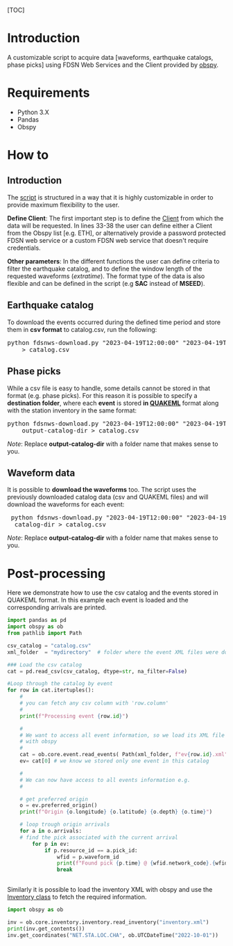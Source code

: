 [TOC]

# Introduction

A customizable script to acquire data [waveforms, earthquake catalogs, phase picks] using FDSN Web Services and the Client provided by [obspy](https://docs.obspy.org/).

# Requirements

* Python 3.X
* Pandas 
* Obspy

# How to

## Introduction

The [script](https://github.com/mmesim/fdsnws-download/blob/main/fdsnws-download.py) is structured in a way that it is highly customizable in order to provide maximum flexibility to the user. 

**Define Client**: The first important step is to define the [Client](https://docs.obspy.org/packages/autogen/obspy.clients.fdsn.client.Client.html) from which the data will be requested. In lines 33-38 the user can define either a Client from the Obspy list [e.g. ETH], or alternatively provide a password protected FDSN web service or a custom FDSN web service that doesn't require credentials. 

**Other parameters**: In the different functions the user can define criteria to filter the earthquake catalog, and to define the window length of the requested waveforms (*extratime*). The format type of the data is also flexible and can be defined in the script (e.g **SAC** instead of **MSEED**). 

## Earthquake catalog

To download the events occurred during the defined time period and store them in **csv format** to catalog.csv, run the following:

<pre>
python fdsnws-download.py "2023-04-19T12:00:00" "2023-04-19T12:03:00" \
    > catalog.csv
</pre>

## Phase picks

While a csv file is easy to handle, some details cannot be stored in that format (e.g. phase picks). For this reason it is possible to specify a **destination folder**, where each **event** is stored **in [QUAKEML](https://quake.ethz.ch/quakeml/)** format along with the station inventory in the same format:

<pre>
python fdsnws-download.py "2023-04-19T12:00:00" "2023-04-19T12:03:00" \
    output-catalog-dir > catalog.csv
</pre>

*Note*: Replace **output-catalog-dir**  with a folder name that makes sense to you. 

## Waveform data

 It is possible to **download the waveforms** too. The script uses the previously downloaded catalog data (csv and QUAKEML files) and will download the waveforms for each event:

<pre>
 python fdsnws-download.py "2023-04-19T12:00:00" "2023-04-19T12:03:00" --waveforms \
  catalog-dir > catalog.csv
</pre>

*Note*: Replace **output-catalog-dir**  with a folder name that makes sense to you. 

# Post-processing

Here we demonstrate how to use the csv catalog and the events stored in QUAKEML format. In this example each event is loaded and the corresponding arrivals are printed.

```python
import pandas as pd
import obspy as ob
from pathlib import Path

csv_catalog = "catalog.csv"
xml_folder  = "mydirectory"  # folder where the event XML files were downloaded

### Load the csv catalog
cat = pd.read_csv(csv_catalog, dtype=str, na_filter=False)

#Loop through the catalog by event
for row in cat.itertuples():
    #
	# you can fetch any csv column with 'row.column'
	#
	print(f"Processing event {row.id}")

	#
	# We want to access all event information, so we load its XML file
	# with obspy
	#
	cat = ob.core.event.read_events( Path(xml_folder, f"ev{row.id}.xml"))
	ev= cat[0] # we know we stored only one event in this catalog

	#
	# We can now have access to all events information e.g.
	#

	# get preferred origin
	o = ev.preferred_origin()
	print(f"Origin {o.longitude} {o.latitude} {o.depth} {o.time}")

	# loop trough origin arrivals
	for a in o.arrivals:
  	# find the pick associated with the current arrival
  		for p in ev:
    		if p.resource_id == a.pick_id:
      			wfid = p.waveform_id
      			print(f"Found pick {p.time} @ {wfid.network_code}.{wfid.station_code}.{wfid.location_code}.{wfid.channel_code}")
      			break
 
```

Similarly it is possible to load the inventory XML with obspy and use the [Inventory class](https://docs.obspy.org/packages/autogen/obspy.core.inventory.inventory.Inventory.html) to fetch the required information.

```python
import obspy as ob

inv = ob.core.inventory.inventory.read_inventory("inventory.xml")
print(inv.get_contents())
inv.get_coordinates("NET.STA.LOC.CHA", ob.UTCDateTime("2022-10-01"))
```







